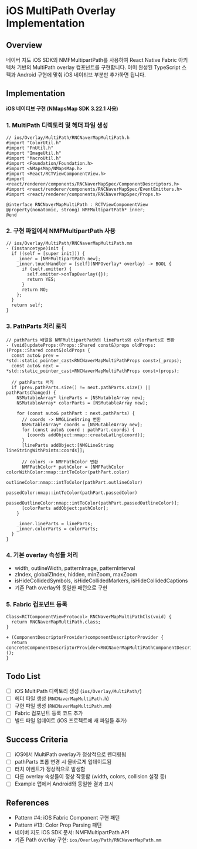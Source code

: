 # iOS MultiPath Overlay Implementation

## Overview
네이버 지도 iOS SDK의 NMFMultipartPath를 사용하여 React Native Fabric 아키텍처 기반의 MultiPath overlay 컴포넌트를 구현합니다. 이미 완성된 TypeScript 스펙과 Android 구현에 맞춰 iOS 네이티브 부분만 추가하면 됩니다.

## Implementation

**iOS 네이티브 구현 (NMapsMap SDK 3.22.1 사용)**

### 1. MultiPath 디렉토리 및 헤더 파일 생성
```objc
// ios/Overlay/MultiPath/RNCNaverMapMultiPath.h
#import "ColorUtil.h"
#import "FnUtil.h"
#import "ImageUtil.h"
#import "MacroUtil.h"
#import <Foundation/Foundation.h>
#import <NMapsMap/NMapsMap.h>
#import <React/RCTViewComponentView.h>
#import <react/renderer/components/RNCNaverMapSpec/ComponentDescriptors.h>
#import <react/renderer/components/RNCNaverMapSpec/EventEmitters.h>
#import <react/renderer/components/RNCNaverMapSpec/Props.h>

@interface RNCNaverMapMultiPath : RCTViewComponentView
@property(nonatomic, strong) NMFMultipartPath* inner;
@end
```

### 2. 구현 파일에서 NMFMultipartPath 사용
```objc
// ios/Overlay/MultiPath/RNCNaverMapMultiPath.mm
- (instancetype)init {
  if ((self = [super init])) {
    _inner = [NMFMultipartPath new];
    _inner.touchHandler = [self](NMFOverlay* overlay) -> BOOL {
      if (self.emitter) {
        self.emitter->onTapOverlay({});
        return YES;
      }
      return NO;
    };
  }
  return self;
}
```

### 3. PathParts 처리 로직
```objc
// pathParts 배열을 NMFMultipartPath의 lineParts와 colorParts로 변환
- (void)updateProps:(Props::Shared const&)props oldProps:(Props::Shared const&)oldProps {
  const auto& prev = *std::static_pointer_cast<RNCNaverMapMultiPathProps const>(_props);
  const auto& next = *std::static_pointer_cast<RNCNaverMapMultiPathProps const>(props);
  
  // pathParts 처리
  if (prev.pathParts.size() != next.pathParts.size() || pathPartsChanged) {
    NSMutableArray* lineParts = [NSMutableArray new];
    NSMutableArray* colorParts = [NSMutableArray new];
    
    for (const auto& pathPart : next.pathParts) {
      // coords -> NMGLineString 변환
      NSMutableArray* coords = [NSMutableArray new];
      for (const auto& coord : pathPart.coords) {
        [coords addObject:nmap::createLatLng(coord)];
      }
      [lineParts addObject:[NMGLineString lineStringWithPoints:coords]];
      
      // colors -> NMFPathColor 변환
      NMFPathColor* pathColor = [NMFPathColor colorWithColor:nmap::intToColor(pathPart.color)
                                                outlineColor:nmap::intToColor(pathPart.outlineColor)
                                                 passedColor:nmap::intToColor(pathPart.passedColor)
                                          passedOutlineColor:nmap::intToColor(pathPart.passedOutlineColor)];
      [colorParts addObject:pathColor];
    }
    
    _inner.lineParts = lineParts;
    _inner.colorParts = colorParts;
  }
}
```

### 4. 기본 overlay 속성들 처리
- width, outlineWidth, patternImage, patternInterval
- zIndex, globalZIndex, hidden, minZoom, maxZoom
- isHideCollidedSymbols, isHideCollidedMarkers, isHideCollidedCaptions
- 기존 Path overlay와 동일한 패턴으로 구현

### 5. Fabric 컴포넌트 등록
```objc
Class<RCTComponentViewProtocol> RNCNaverMapMultiPathCls(void) {
  return RNCNaverMapMultiPath.class;
}

+ (ComponentDescriptorProvider)componentDescriptorProvider {
  return concreteComponentDescriptorProvider<RNCNaverMapMultiPathComponentDescriptor>();
}
```

## Todo List
- [ ] iOS MultiPath 디렉토리 생성 (`ios/Overlay/MultiPath/`)
- [ ] 헤더 파일 생성 (`RNCNaverMapMultiPath.h`)
- [ ] 구현 파일 생성 (`RNCNaverMapMultiPath.mm`)
- [ ] Fabric 컴포넌트 등록 코드 추가
- [ ] 빌드 파일 업데이트 (iOS 프로젝트에 새 파일들 추가)

## Success Criteria
- [ ] iOS에서 MultiPath overlay가 정상적으로 렌더링됨
- [ ] pathParts 프롭 변경 시 올바르게 업데이트됨
- [ ] 터치 이벤트가 정상적으로 발생함
- [ ] 다른 overlay 속성들이 정상 작동함 (width, colors, collision 설정 등)
- [ ] Example 앱에서 Android와 동일한 결과 표시

## References
- Pattern #4: iOS Fabric Component 구현 패턴
- Pattern #13: Color Prop Parsing 패턴  
- 네이버 지도 iOS SDK 문서: NMFMultipartPath API
- 기존 Path overlay 구현: `ios/Overlay/Path/RNCNaverMapPath.mm`